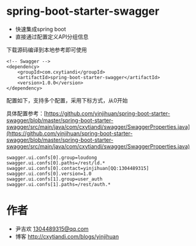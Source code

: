 # spring-boot-starter-swagger

- 快速集成spring boot
- 直接通过配置定义API分组信息

下载源码编译到本地参考即可使用
```
<!-- Swagger -->
<dependency>
	<groupId>com.cxytiandi</groupId>
	<artifactId>spring-boot-starter-swagger</artifactId>
	<version>1.0.0</version>
</dependency>
```

配置如下，支持多个配置，采用下标方式，从0开始

具体配置参考：[https://github.com/yinjihuan/spring-boot-starter-swagger/blob/master/spring-boot-starter-swagger/src/main/java/com/cxytiandi/swagger/SwaggerProperties.java](https://github.com/yinjihuan/spring-boot-starter-swagger/blob/master/spring-boot-starter-swagger/src/main/java/com/cxytiandi/swagger/SwaggerProperties.java)
```
swagger.ui.confs[0].group=loudong
swagger.ui.confs[0].paths=/rest/ld.*
swagger.ui.confs[0].contact=yinjihuan[QQ:1304489315]
swagger.ui.confs[0].version=1.0
swagger.ui.confs[1].group=user_auth
swagger.ui.confs[1].paths=/rest/auth.*
```

# 作者
- 尹吉欢 1304489315@qq.com
- 博客 http://cxytiandi.com/blogs/yinjihuan
